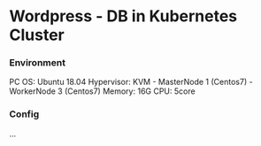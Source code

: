 # Wordpress - DB in Kubernetes Cluster
### Environment
PC OS: Ubuntu 18.04
Hypervisor: KVM
    - MasterNode 1 (Centos7)
    - WorkerNode 3 (Centos7)
Memory: 16G
CPU: 5core
### Config
...


